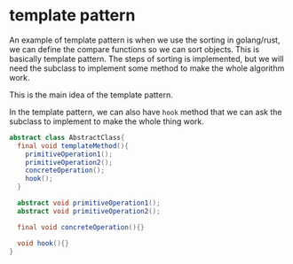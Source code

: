 # template pattern

An example of template pattern is when we use the sorting in golang/rust, we can
define the compare functions so we can sort objects. This is basically template
pattern. The steps of sorting is implemented, but we will need the subclass to
implement some method to make the whole algorithm work.

This is the main idea of the template pattern.

In the template pattern, we can also have `hook` method that we can ask the
subclass to implement to make the whole thing work.

```java
abstract class AbstractClass{
  final void templateMethod(){
    primitiveOperation1();
    primitiveOperation2();
    concreteOperation();
    hook();
  }

  abstract void primitiveOperation1();
  abstract void primitiveOperation2();

  final void concreteOperation(){}

  void hook(){}
}
```